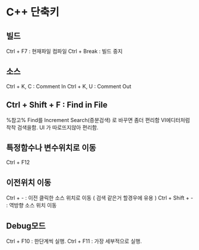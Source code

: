 # C++ 단축키

## 빌드
Ctrl + F7 : 현재파일 컴파일
Ctrl + Break : 빌드 중지

## 소스
Ctrl + K, C : Comment In
Ctrl + K, U : Comment Out

## Ctrl + Shift + F : Find in File
%참고% Find를 Increment Search(증분검색) 로 바꾸면 좀더 편리함
VI에디터처럼 착착 검색을함. UI 가 따로뜨지않아 편리함.

## 특정함수나 변수위치로 이동
Ctrl + F12

## 이전위치 이동
Ctrl + - : 이전 클릭한 소스 위치로 이동 ( 검색 같은거 할경우에 유용 )
Ctrl + Shift + - : 역방향 소스 위치 이동

## Debug모드
Ctrl + F10 : 한단계씩 실행.
Ctrl + F11 : 가장 세부적으로 실행.
